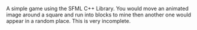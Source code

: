 A simple game using the SFML C++ Library. You would move an animated image around a square and run into blocks to mine then another one would appear in a random place. This is very incomplete. 
